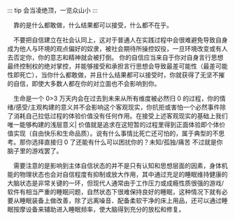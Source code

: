 ::: tip
会当凌绝顶，一览众山小
:::

&ensp;&ensp;靠的是什么都敢做，什么结果都可以接受，什么都不在乎。

&ensp;&ensp;不要把自信建立在社会认同上，这对于普通人在实践过程中会很难避免导致自身成为他人与环境的观点偏好的奴隶，被社会期待所操控奴役，一旦环境改变或有人去否定你，你的意志和精神就会被打倒。
你的自信应当来自于你对自身言行思想最终控制权的绝对掌控，并能够接受和承担言行思想会导致最差可能性（最差可能性即死亡），当你什么都敢做，并且什么结果都可以接受时，你就获得了无坚不摧的自信，即使大多数人都在你的对立面也不会影响到你。

&ensp;&ensp;生命是一个 0>3 万天内会在过去到未来从所有维度被必然归 0 的过程，你的情绪/感受/主观构建的意义并不会影响这个客观现实，你抗拒或害怕一个必然事件除了消耗自己拉低过程的体验价值没有任何作用。在接受上述客观现实的基础上我们唯一能够构建的浅层意义| 价值就是追求在这短暂的过程里得到正面体验即个体价值实现（自由快乐和生命品质）。说有什么事情比死亡还可怕的，属于典型的不思考。那你选择直接归 0 了还能有什么可以困扰你的？未知/孤独/痛苦 不过就是你脑子里的游戏罢了。

&ensp;&ensp;需要注意的是影响到主体自信状态的并不是只有认知和思想层面的因素，身体机能的物理状态也会对自信程度有抑制或放大作用，其中通过充足的睡眠维持健康的大脑状态是非常关键的一环，但现代人通常由于工作压力或成瘾性质很强的游戏/软件有相当严重的睡眠问题，自然状态下很难保持良好的睡眠，这种情况下就有必要从睡眠装备上做改善，除了远离噪音、配备柔软干净的床上用品，还可以通过睡眠按摩设备来辅助进入睡眠频率，使大脑得到充分的放松和修复。
